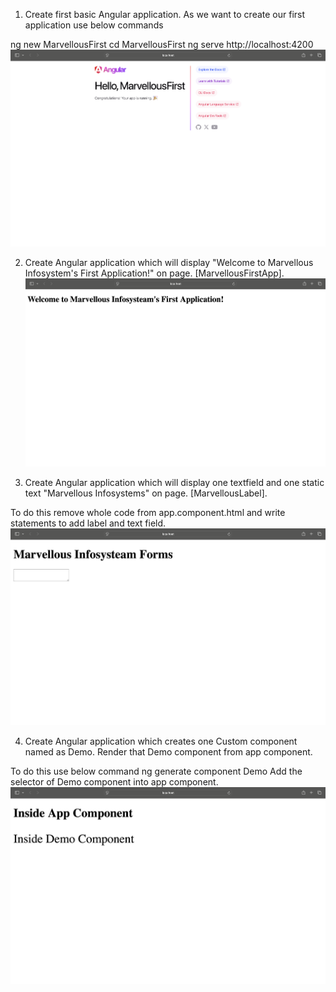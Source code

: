 1. Create first basic Angular application.
As we want to create our first application use below commands

ng new MarvellousFirst 
cd MarvellousFirst
ng serve
http://localhost:4200
![Output](https://github.com/hrishipawar24/MEAN-Practice/blob/main/04/00/01.png)

2. Create Angular application which will display "Welcome to Marvellous Infosystem's First Application!" on page. [MarvellousFirstApp].
![Output](https://github.com/hrishipawar24/MEAN-Practice/blob/main/04/00/02.png)

3. Create Angular application which will display one textfield and one static text
"Marvellous Infosystems" on page. [MarvellousLabel].

To do this remove whole code from app.component.html and write statements to add label and text field.
![Output](https://github.com/hrishipawar24/MEAN-Practice/blob/main/04/00/03.png)

4. Create Angular application which creates one Custom component named as Demo. Render that Demo component from app component.

To do this use below command
ng generate component Demo
Add the selector of Demo component into app component.
![Output](https://github.com/hrishipawar24/MEAN-Practice/blob/main/04/00/04.png)
